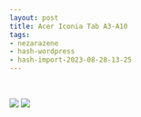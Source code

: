 ```yaml
---
layout: post
title: Acer Iconia Tab A3-A10
tags:
- nezarazene
- hash-wordpress
- hash-import-2023-08-28-13-25
---
```


&nbsp;

[![](https://www.maxxx.cz/wp-content/uploads/2017/06/Screenshot_2017-06-12-09-12-48-300x188.png)](https://www.maxxx.cz/wp-content/uploads/2017/06/Screenshot_2017-06-12-09-12-48.png) [![](https://www.maxxx.cz/wp-content/uploads/2017/06/Screenshot_2017-06-12-12-42-36-300x188.png)](https://www.maxxx.cz/wp-content/uploads/2017/06/Screenshot_2017-06-12-12-42-36.png)

<!--kg-card-end: html-->